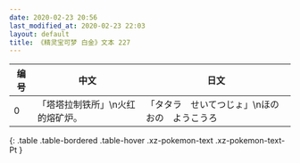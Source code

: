 ```yaml
---
date: 2020-02-23 20:56
last_modified_at: 2020-02-23 22:03
layout: default
title: 《精灵宝可梦 白金》文本 227
---
```

| 编号 | 中文 | 日文 |
| ---- | ---- | ---- |
| 0 | 「塔塔拉制铁所」\n火红的熔矿炉。 | 「タタラ　せいてつじょ」\nほのおの　ようこうろ |
{: .table .table-bordered .table-hover .xz-pokemon-text .xz-pokemon-text-Pt }